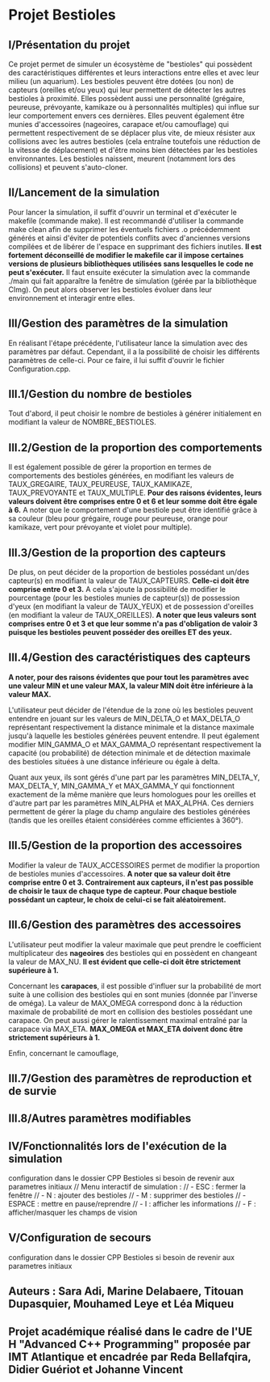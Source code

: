 # Projet Bestioles

## I/Présentation du projet
Ce projet permet de simuler un écosystème de "bestioles" qui possèdent des caractéristiques différentes et leurs interactions entre elles et avec leur milieu (un aquarium).
Les bestioles peuvent être dotées (ou non) de capteurs (oreilles et/ou yeux) qui leur permettent de détecter les autres bestioles à proximité. Elles possèdent aussi une personnalité (grégaire, peureuse, prévoyante, kamikaze ou à personnalités multiples) qui influe sur leur comportement envers ces dernières. Elles peuvent également être munies d'accessoires (nageoires, carapace et/ou camouflage) qui permettent respectivement de se déplacer plus vite, de mieux résister aux collisions avec les autres bestioles (cela entraîne toutefois une réduction de la vitesse de déplacement) et d'être moins bien détectées par les bestioles environnantes.
Les bestioles naissent, meurent (notamment lors des collisions) et peuvent s'auto-cloner.

## II/Lancement de la simulation
Pour lancer la simulation, il suffit d'ouvrir un terminal et d'exécuter le makefile (commande make). Il est recommandé d'utiliser la commande make clean afin  de supprimer les éventuels fichiers .o précédemment générés et ainsi d'éviter de potentiels conflits avec d'anciennes versions compilées et de libérer de l'espace en supprimant des fichiers inutiles. 
<b>Il est fortement déconseillé de modifier le makefile car il impose certaines versions de plusieurs bibliothèques utilisées sans lesquelles le code ne peut s'exécuter.</b> 
Il faut ensuite exécuter la simulation avec la commande ./main qui fait apparaître la fenêtre de simulation (gérée par la bibliothèque CImg). On peut alors observer les bestioles évoluer dans leur environnement et interagir entre elles.

## III/Gestion des paramètres de la simulation
En réalisant l'étape précédente, l'utilisateur lance la simulation avec des paramètres par défaut. Cependant, il a la possibilité de choisir les différents paramètres de celle-ci. Pour ce faire, il lui suffit d'ouvrir le fichier Configuration.cpp. 

## III.1/Gestion du nombre de bestioles 
Tout d'abord, il peut choisir le nombre de bestioles à générer initialement en modifiant la valeur de NOMBRE_BESTIOLES.

## III.2/Gestion de la proportion des comportements
Il est également possible de gérer la proportion en termes de comportements des bestioles générées, en modifiant les valeurs de TAUX_GREGAIRE, TAUX_PEUREUSE, TAUX_KAMIKAZE, TAUX_PREVOYANTE et TAUX_MULTIPLE. <b>Pour des raisons évidentes, leurs valeurs doivent être comprises entre 0 et 6 et leur somme doit être égale à 6.</b> A noter que le comportement d'une bestiole peut être identifié grâce à sa couleur (bleu pour grégaire, rouge pour peureuse, orange pour kamikaze, vert pour prévoyante et violet pour multiple).

## III.3/Gestion de la proportion des capteurs 
De plus, on peut décider de la proportion de bestioles possédant un/des capteur(s) en modifiant la valeur de TAUX_CAPTEURS. <b>Celle-ci doit être comprise entre 0 et 3.</b> A cela s'ajoute la possibilité de modifier le pourcentage (pour les bestioles munies de capteur(s)) de possession d'yeux (en modifiant la valeur de TAUX_YEUX) et de possession d'oreilles (en modifiant la valeur de TAUX_OREILLES). <b>A noter que leus valeurs sont comprises entre 0 et 3 et que leur somme n'a pas d'obligation de valoir 3 puisque les bestioles peuvent posséder des oreilles ET des yeux.</b>

## III.4/Gestion des caractéristiques des capteurs
<b>A noter, pour des raisons évidentes que pour tout les paramètres avec une valeur MIN et une valeur MAX, la valeur MIN doit être inférieure à la valeur MAX.</b> 


L'utilisateur peut décider de l'étendue de la zone où les bestioles peuvent entendre en jouant sur les valeurs de MIN_DELTA_O et MAX_DELTA_O représentant respectivement la distance minimale et la distance maximale jusqu'à laquelle les bestioles générées peuvent entendre. Il peut également modifier MIN_GAMMA_O et MAX_GAMMA_O représentant respectivement la capacité (ou probabilité) de détection minimale et de détection maximale des bestioles situées à une distance inférieure ou égale à delta.

Quant aux yeux, ils sont gérés d'une part par les paramètres MIN_DELTA_Y, MAX_DELTA_Y, MIN_GAMMA_Y et MAX_GAMMA_Y qui fonctionnent exactement de la même manière que leurs homologues pour les oreilles et d'autre part par les paramètres MIN_ALPHA et MAX_ALPHA. Ces derniers permettent de gérer la plage du champ angulaire des bestioles générées (tandis que les oreilles étaient considérées comme efficientes à 360°).

## III.5/Gestion de la proportion des accessoires
Modifier la valeur de TAUX_ACCESSOIRES permet de modifier la proportion de bestioles munies d'accessoires. <b>A noter que sa valeur doit être comprise entre 0 et 3. Contrairement aux capteurs, il n'est pas possible de choisir le taux de chaque type de capteur. Pour chaque bestiole possédant un capteur, le choix de celui-ci se fait aléatoirement.</b>


## III.6/Gestion des paramètres des accessoires
L'utilisateur peut modifier la valeur maximale que peut prendre le coefficient multiplicateur des <b>nageoires</b> des bestioles qui en possèdent en changeant la valeur de MAX_NU. <b>Il est évident que celle-ci doit être strictement supérieure à 1.</b>

Concernant les <b>carapaces</b>, il est possible d'influer sur la probabilité de mort suite à une collision des bestioles qui en sont munies (donnée par l'inverse de oméga). La valeur de MAX_OMEGA correspond donc à la réduction maximale de probabilité de mort en collision des bestioles possédant une carapace. On peut aussi gérer le ralentissement maximal entraîné par la carapace via MAX_ETA. <b>MAX_OMEGA et MAX_ETA doivent donc être strictement supérieurs à 1.</b>

Enfin, concernant le camouflage, 




## III.7/Gestion des paramètres de reproduction et de survie

## III.8/Autres paramètres modifiables

## IV/Fonctionnalités lors de l'exécution de la simulation
configuration dans le dossier CPP Bestioles si besoin de revenir aux parametres initiaux
 // Menu interactif de simulation :
    // - ESC : fermer la fenêtre
    // - N : ajouter des bestioles
    // - M : supprimer des bestioles
    // - ESPACE : mettre en pause/reprendre
    // - I : afficher les informations
    // - F : afficher/masquer les champs de vision

 ## V/Configuration de secours
configuration dans le dossier CPP Bestioles si besoin de revenir aux parametres initiaux

## Auteurs : Sara Adi, Marine Delabaere, Titouan Dupasquier, Mouhamed Leye et Léa Miqueu
## Projet académique réalisé dans le cadre de l'UE H "Advanced C++ Programming" proposée par IMT Atlantique et encadrée par Reda Bellafqira, Didier Guériot et Johanne Vincent
